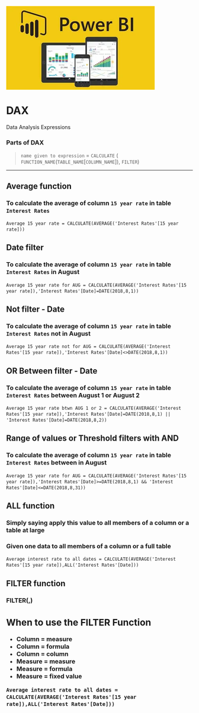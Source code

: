 <img src="bi.webp" align="center" size="1000px"/>

# DAX

Data Analysis Expressions

### Parts of DAX 
>`name given to expression` = `CALCULATE` ( `FUNCTION_NAME`(`TABLE_NAME`[`COLUMN_NAME`]), `FILTER`)

---
## Average function
### To calculate the average of column `15 year rate` in table `Interest Rates`
```
Average 15 year rate = CALCULATE(AVERAGE('Interest Rates'[15 year rate]))
```

## Date filter
### To calculate the average of column `15 year rate` in table `Interest Rates` in August
```
Average 15 year rate for AUG = CALCULATE(AVERAGE('Interest Rates'[15 year rate]),'Interest Rates'[Date]=DATE(2018,8,1))
```

## Not filter - Date
### To calculate the average of column `15 year rate` in table `Interest Rates` not in August
```
Average 15 year rate not for AUG = CALCULATE(AVERAGE('Interest Rates'[15 year rate]),'Interest Rates'[Date]<>DATE(2018,8,1))
```

## OR Between filter - Date
### To calculate the average of column `15 year rate` in table `Interest Rates` between August 1 or August 2
```
Average 15 year rate btwn AUG 1 or 2 = CALCULATE(AVERAGE('Interest Rates'[15 year rate]),'Interest Rates'[Date]=DATE(2018,8,1) || 'Interest Rates'[Date]=DATE(2018,8,2))
```

## Range of values or Threshold filters with AND
### To calculate the average of column `15 year rate` in table `Interest Rates` between in August 
```
Average 15 year rate for AUG = CALCULATE(AVERAGE('Interest Rates'[15 year rate]),'Interest Rates'[Date]>=DATE(2018,8,1) && 'Interest Rates'[Date]<=DATE(2018,8,31))
```

## ALL function 
### Simply saying apply this value to all members of a column or a table at large
### Given one data to all members of a column or a full table 
```
Average interest rate to all dates = CALCULATE(AVERAGE('Interest Rates'[15 year rate]),ALL('Interest Rates'[Date]))
```

## FILTER function 
### FILTER(<table>,<filter condition>)
## When to use the FILTER Function
  * Column = measure
  * Column = formula
  * Column = column
  * Measure = measure
  * Measure = formula
  * Measure = fixed value
```
Average interest rate to all dates = CALCULATE(AVERAGE('Interest Rates'[15 year rate]),ALL('Interest Rates'[Date]))
```
